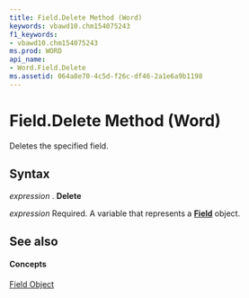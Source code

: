 ```yaml
---
title: Field.Delete Method (Word)
keywords: vbawd10.chm154075243
f1_keywords:
- vbawd10.chm154075243
ms.prod: WORD
api_name:
- Word.Field.Delete
ms.assetid: 064a8e70-4c5d-f26c-df46-2a1e6a9b1198
---
```



# Field.Delete Method (Word)

Deletes the specified field.


## Syntax

 _expression_ . **Delete**

 _expression_ Required. A variable that represents a **[Field](field-object-word.md)** object.


## See also


#### Concepts


[Field Object](field-object-word.md)

